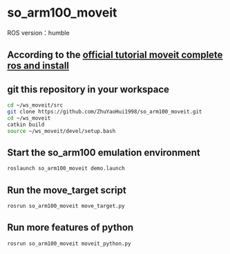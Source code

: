 # so_arm100_moveit

ROS version：humble

## According to the [official tutorial moveit complete ros and install](https://moveit.github.io/moveit_tutorials/doc/getting_started/getting_started.html)

## git this repository in your workspace

```bash
cd ~/ws_moveit/src
git clone https://github.com/ZhuYaoHui1998/so_arm100_moveit.git
cd ~/ws_moveit
catkin build
source ~/ws_moveit/devel/setup.bash
```


## Start the so_arm100 emulation environment

```bash
roslaunch so_arm100_moveit demo.launch
```

## Run the move_target script

```bash
rosrun so_arm100_moveit move_target.py
```

## Run more features of python

```bash
rosrun so_arm100_moveit moveit_python.py
```

